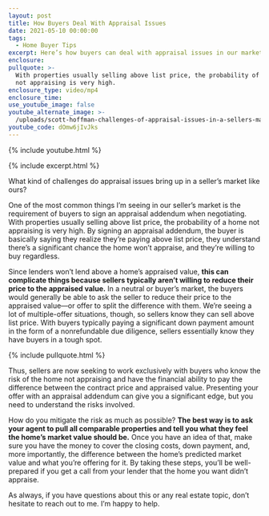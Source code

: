 ```yaml
---
layout: post
title: How Buyers Deal With Appraisal Issues
date: 2021-05-10 00:00:00
tags:
  - Home Buyer Tips
excerpt: Here’s how buyers can deal with appraisal issues in our market.
enclosure:
pullquote: >-
  With properties usually selling above list price, the probability of a home
  not appraising is very high.
enclosure_type: video/mp4
enclosure_time:
use_youtube_image: false
youtube_alternate_image: >-
  /uploads/scott-hoffman-challenges-of-appraisal-issues-in-a-sellers-market-yt.jpg
youtube_code: dOmw6jIvJks
---
```

{% include youtube.html %}

{% include excerpt.html %}

What kind of challenges do appraisal issues bring up in a seller’s market like ours?

One of the most common things I’m seeing in our seller’s market is the requirement of buyers to sign an appraisal addendum when negotiating. With properties usually selling above list price, the probability of a home not appraising is very high. By signing an appraisal addendum, the buyer is basically saying they realize they’re paying above list price, they understand there’s a significant chance the home won’t appraise, and they’re willing to buy regardless.&nbsp;

Since lenders won’t lend above a home’s appraised value, **this can complicate things because sellers typically aren’t willing to reduce their price to the appraised value.** In a neutral or buyer’s market, the buyers would generally be able to ask the seller to reduce their price to the appraised value—or offer to split the difference with them. We’re seeing a lot of multiple-offer situations, though, so sellers know they can sell above list price. With buyers typically paying a significant down payment amount in the form of a nonrefundable due diligence, sellers essentially know they have buyers in a tough spot.&nbsp;

{% include pullquote.html %}

Thus, sellers are now seeking to work exclusively with buyers who know the risk of the home not appraising and have the financial ability to pay the difference between the contract price and appraised value. Presenting your offer with an appraisal addendum can give you a significant edge, but you need to understand the risks involved.&nbsp;

How do you mitigate the risk as much as possible? **The best way is to ask your agent to pull all comparable properties and tell you what they feel the home’s market value should be.** Once you have an idea of that, make sure you have the money to cover the closing costs, down payment, and, more importantly, the difference between the home’s predicted market value and what you’re offering for it. By taking these steps, you’ll be well-prepared if you get a call from your lender that the home you want didn’t appraise.&nbsp;

As always, if you have questions about this or any real estate topic, don’t hesitate to reach out to me. I’m happy to help.
